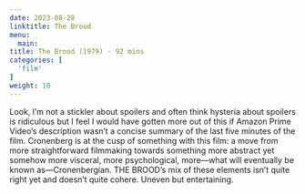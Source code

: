 ```yaml
---
date: 2023-08-28
linktitle: The Brood
menu:
  main:
title: The Brood (1979) - 92 mins
categories: [
  'film'
]
weight: 10
---
```


Look, I’m not a stickler about spoilers and often think hysteria about spoilers is ridiculous but I feel I would have gotten more out of this if Amazon Prime Video’s description wasn’t a concise summary of the last five minutes of the film. Cronenberg is at the cusp of something with this film: a move from more straightforward filmmaking towards something more abstract yet somehow more visceral, more psychological, more—what will eventually be known as—Cronenbergian. THE BROOD’s mix of these elements isn’t quite right yet and doesn’t quite cohere. Uneven but entertaining.
